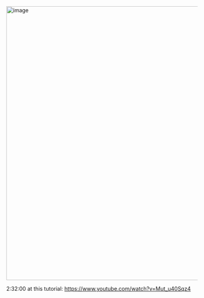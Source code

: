 <img width="722" alt="image" src="https://github.com/Dingyi-Kang/Machine_learning/assets/81428296/b3f1c877-655f-4872-8275-9162c8f2a698">

2:32:00 at this tutorial: https://www.youtube.com/watch?v=Mut_u40Sqz4
